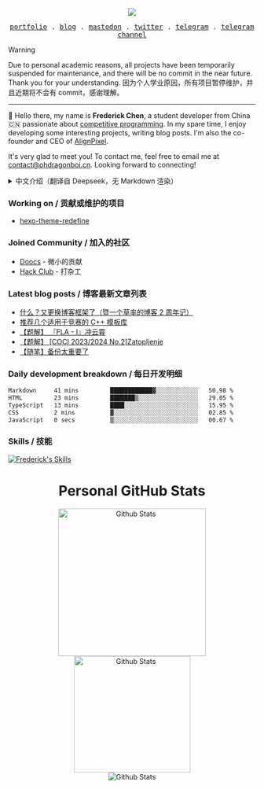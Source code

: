<div align="center">
  <img src="https://profile-counter.glitch.me/FrederickAsYou/count.svg"/>
  <p align="center">
    <samp>
      <a href="https://fredcss.dev">portfolio</a> .
      <a href="https://www.ohdragonboi.cn">blog</a> .
      <a href="https://elk.zone/fairy.id/@bundragon">mastodon</a> .
      <a href="https://x.com/wczffL_503">twitter</a> .
      <a href="https://t.me/wczffl_503">telegram</a> .
      <a href="https://t.me/wczffl_404">telegram channel</a>
    </samp>
  </p>
</div>

> [!WARNING]
> Due to personal academic reasons, all projects have been temporarily suspended for maintenance, and there will be no commit in the near future. Thank you for your understanding. 因为个人学业原因，所有项目暂停维护，并且近期将不会有 commit，感谢理解。

---

:wave: Hello there, my name is **Frederick Chen**, a student developer from China :cn: passionate about [competitive programming](https://en.wikipedia.org/wiki/Competitive_programming). In my spare time, I enjoy developing some interesting projects, writing blog posts. I'm also the co-founder and CEO of [AlignPixel](https://github.com/AlignPixel-Dev).

It's very glad to meet you! To contact me, feel free to email me at [contact@ohdragonboi.cn](mailto:contact@ohdraognboi.cn). Looking forward to connecting!

<details>
<summary>中文介绍（翻译自 Deepseek，无 Markdown 渲染）</summary>
大家好，我叫Frederick Chen，是一名来自中国的学生开发人员，对竞争性编程充满热情。在业余时间，我喜欢开发一些有趣的项目，写博客。我也是AlignPixel的联合创始人兼首席执行官

很高兴见到你！如需联系我，请随时发送电子邮件至contact@ohdragonboi.cn.期待连接！
</details>

### Working on / 贡献或维护的项目

 - [hexo-theme-redefine](https://github.com/EvanNotFound/hexo-theme-redefine)

### Joined Community / 加入的社区

- [Doocs](https://github.com/doocs) - 微小的贡献
- [Hack Club](https://github.com/enterprises/hack-club) - 打杂工

### Latest blog posts / 博客最新文章列表

<!-- BLOG-POST-LIST:START -->
- [什么？又更换博客框架了（暨一个草率的博客 2 周年记）](https://ohdragonboi.cn/posts/why-update-blog/)
- [推荐几个适用于竞赛的 C++ 模板库](https://ohdragonboi.cn/posts/oi-h-recommend/)
- [【题解】 『FLA - I』冲云霄](https://ohdragonboi.cn/posts/solution-luogu-lgr-195-div3-t1/)
- [【题解】 [COCI 2023/2024 No.2]Zatopljenje](https://ohdragonboi.cn/posts/solution-luogu-coci202320242zatopljenje/)
- [【随笔】备份太重要了](https://ohdragonboi.cn/posts/icloud-gooood-backup-weeeeelll/)
<!-- BLOG-POST-LIST:END -->

### Daily development breakdown / 每日开发明细

<!--START_SECTION:waka-->

```txt
Markdown     41 mins         ████████████▓░░░░░░░░░░░░   50.98 %
HTML         23 mins         ███████▒░░░░░░░░░░░░░░░░░   29.05 %
TypeScript   13 mins         ████░░░░░░░░░░░░░░░░░░░░░   15.95 %
CSS          2 mins          ▓░░░░░░░░░░░░░░░░░░░░░░░░   02.85 %
JavaScript   0 secs          ▒░░░░░░░░░░░░░░░░░░░░░░░░   00.67 %
```

<!--END_SECTION:waka-->

### Skills / 技能

[![Frederick's Skills](https://skillicons.dev/icons?&i=apple,astro,bash,cpp,cloudflare,codepen,css,discord,docker,dotnet,figma,git,github,githubactions,html,js,latex,md,mastodon,mongodb,nextjs,nodejs,notion,npm,ps,pnpm,postgres,powershell,pycharm,py,react,svg,twitter,ts,ubuntu,vercel,vite,vscode,workers,yarn)](https://github.com/ToothlessHaveBun)

<div align="center">
  <h1>Personal GitHub Stats</h1>
  <img src="https://github-readme-stats.vercel.app/api?username=ToothlessHaveBun&theme=codeSTACKr" width="300px" title="Github Stats" />
  <img src="https://github-readme-stats.vercel.app/api/top-langs/?username=ToothlessHaveBun&layout=compact&theme=codeSTACKr" width="237px" title="Github Stats" />
  <br />
  <img src="https://github-profile-trophy.vercel.app/?username=ToothlessHaveBun&theme=juicyfresh&column=6&margin-w=10&margin-h=10&no-frame=true" title="Github Stats" />
</div>
